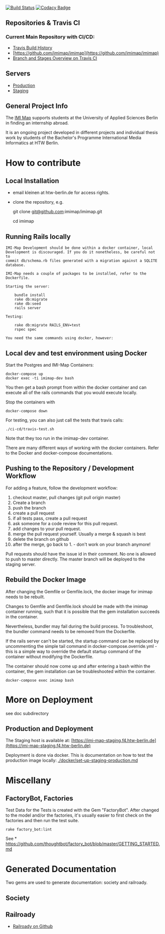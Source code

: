 [![Build Status](https://travis-ci.org/imimap/imimap.svg?branch=master)](https://travis-ci.org/imimap/imimap)
 [![Codacy Badge](https://api.codacy.com/project/badge/Grade/d9901844daae46f3aceea4dbf493d034)](https://www.codacy.com/app/kleinen/imimap?utm_source=github.com&amp;utm_medium=referral&amp;utm_content=imimap/imimap&amp;utm_campaign=Badge_Grade)

## Repositories & Travis CI

### Current Main Repository with CI/CD:

* [Travis Build History](https://travis-ci.org/imimap/imimap/builds)
* [https://github.com/imimap/imimap](https://github.com/imimap/imimap)
* [Branch and Stages Overview on Travis CI](https://travis-ci.org/imimap/imimap/branches)

## Servers
* [Production](http://imi-map.f4.htw-berlin.de)
* [Staging](http://imi-map-staging.f4.htw-berlin.de)
## General Project Info
The [IMI Map](http://imi-map.f4.htw-berlin.de) supports students at the University of Applied Sciences Berlin in finding an internship abroad.

It is an ongoing project developed in different projects and individual thesis work
by students of the Bachelor's Programme International Media Informatics at HTW Berlin.

# How to contribute

## Local Installation

- email kleinen at htw-berlin.de for access rights.
- clone the repository, e.g.

    git clone git@github.com:imimap/imimap.git

    cd imimap

## Running Rails locally
    IMI-Map Development should be done within a docker container, local Development is discouraged. If you do it nonetheless, be careful not to
    commit db/schema.rb files generated with a migration against a SQLITE database.

    IMI-Map needs a couple of packages to be installed, refer to the Dockerfile.

    Starting the server:

        bundle install
        rake db:migrate
        rake db:seed
        rails server  

    Testing:

        rake db:migrate RAILS_ENV=test
        rspec spec

    You need the same commands using docker, however:

## Local dev and test environment using Docker

Start the Postgres and IMI-Map Containers:

    docker-compose up
    docker exec -ti imimap-dev bash

You then get a bash prompt from within the docker container and can execute all
of the rails commands that you would execute locally.

Stop the containers with

    docker-compose down

For testing, you can also just call the tests that travis calls:

    ./ci-cd/travis-test.sh

Note that they too run in the imimap-dev container.

There are many different ways of working with the docker containers. Refer to the
Docker and docker-compose documentations.

## Pushing to the Repository / Development Workflow

For adding a feature, follow the development workflow:

1. checkout master, pull changes (git pull origin master)
2. Create a branch
3. push the branch
4. create a pull request
5. if all tests pass, create a pull request
6. ask someone for a code review for this pull request.
7. add changes to your pull request.
8. merge the pull request yourself. Usually a merge & squash is best
9. delete the branch on github
10. after the merge, go back to 1. - don't work on your branch anymore!

Pull requests should have the issue id in their comment.
No one is allowed to push to master directly.
The master branch will be deployed to the staging server.

## Rebuild the Docker Image

After changing the Gemfile or Gemfile.lock, the docker image for imimap
needs to be rebuilt.

Changes to Gemfile and Gemfile.lock should be made with the imimap container running, such that it is possible that the gem installation succeeds in the
container.

Nevertheless, bundler may fail during the build process. To troubleshoot,
the bundler command needs to be removed from the Dockerfile.

If the rails server can't be started, the startup command can be replaced by uncommenting the simple tail command in docker-compose.override.yml - this is a simple way to override the default startup command of the container without
modifying the Dockerfile.

The container should now come up and after entering a bash within the container,
the gem installation can be troubleshooted within the container.

    docker-compose exec imimap bash

# More on Deployment

see doc subdirectory

## Production and Deployment

The Staging host is available at: [https://imi-map-staging.f4.htw-berlin.de](https://imi-map-staging.f4.htw-berlin.de)

Deployment is done via docker. This is documentation on how to test
the production image locally: [./docker/set-up-staging-production.md](https://github.com/imimaps/imimaps/blob/master/.docker/set-up-staging-production.md)

# Miscellany

## FactoryBot, Factories

Test Data for the Tests is created with the Gem "FactoryBot".
After changed to the model and/or the factories, it's usually easier to
first check on the factories and then run the test suite.

    rake factory_bot:lint

See
    * https://github.com/thoughtbot/factory_bot/blob/master/GETTING_STARTED.md

# Generated Documentation

Two gems are used to generate documentation: society and railroady.

## Society

## Railroady
* [Railroady on Github](https://github.com/preston/railroady)
